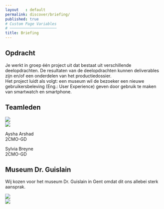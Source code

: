 ```yaml
---
layout   : default
permalink: discover/briefing/
published: true
# Custom Page Variables
# ─────────────────────
title: Briefing
---
```


Opdracht
--------
Je werkt in groep één project uit dat bestaat uit verschillende deelopdrachten. De resultaten van de deelopdrachten kunnen deliverables zijn en/of een onderdelen van het productiedossier.<br>
Het project luidt als volgt: een museum wil de bezoeker een nieuwe gebruikersbeleving (Eng.: User Experience) geven door gebruik te maken van smartwatch en smartphone. <br> 

Teamleden
---------
<div class="row text-center">
    <div class="col-4"> 
        <img class="briefing" src="{{ site.baseurl }}/assets/img/aysha.png">
    </div>
    <div class="col-4">
        <img class="briefing" src="{{ site.baseurl }}/assets/img/sylvia.png">
    </div>
</div>
<div class="row text-center">
    <div class="col-4">
        <p class="naam2"> Aysha Arshad<br>2CMO-GD</p>
    </div>
    <div class="col-4">
        <p class="naam2"> Sylvia Breyne<br>2CMO-GD</p>
    </div>
</div>

Museum Dr. Guislain
--------------
Wij kozen voor het museum Dr. Guislain in Gent omdat dit ons allebei sterk aansprak. 

<div class="row">
    <div class="col-6"> 
        <img class="guislain" src="{{ site.baseurl }}/assets/img/guislain.jpg">
    </div>
    <div class="col-6">
        <img class="logo_guislain" src="{{ site.baseurl }}/assets/img/logo_guislain.png">
    </div>
</div>